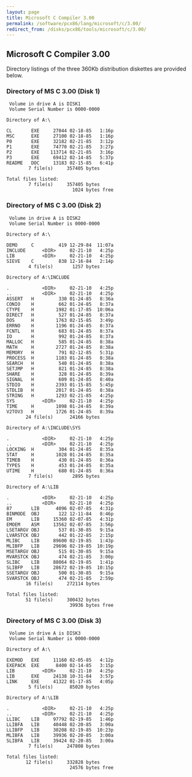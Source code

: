 ```yaml
---
layout: page
title: Microsoft C Compiler 3.00
permalink: /software/pcx86/lang/microsoft/c/3.00/
redirect_from: /disks/pcx86/tools/microsoft/c/3.00/
---
```


Microsoft C Compiler 3.00
---

Directory listings of the three 360Kb distribution diskettes are provided below.

### Directory of MS C 3.00 (Disk 1)

	 Volume in drive A is DISK1      
	 Volume Serial Number is 0000-0000

	Directory of A:\

	CL       EXE     27044 02-18-85   1:16p
	MSC      EXE     27100 02-18-85   1:16p
	P0       EXE     32182 02-21-85   3:12p
	P1       EXE     74770 02-21-85   3:27p
	P2       EXE    113714 02-21-85   3:16p
	P3       EXE     69412 02-14-85   5:37p
	README   DOC     13183 02-15-85   6:41p
	        7 file(s)     357405 bytes

	Total files listed:
	        7 file(s)     357405 bytes
	                        1024 bytes free

### Directory of MS C 3.00 (Disk 2)

	 Volume in drive A is DISK2      
	 Volume Serial Number is 0000-0000

	Directory of A:\

	DEMO     C         419 12-29-84  11:07a
	INCLUDE      <DIR>     02-21-10   4:25p
	LIB          <DIR>     02-21-10   4:25p
	SIEVE    C         838 12-16-84   2:14p
	        4 file(s)       1257 bytes

	Directory of A:\INCLUDE

	.            <DIR>     02-21-10   4:25p
	..           <DIR>     02-21-10   4:25p
	ASSERT   H         330 01-24-85   8:36a
	CONIO    H         662 01-24-85   8:37a
	CTYPE    H        1982 01-17-85  10:06a
	DIRECT   H         527 01-24-85   8:37a
	DOS      H        1763 02-15-85   3:49p
	ERRNO    H        1196 01-24-85   8:37a
	FCNTL    H         683 01-24-85   8:37a
	IO       H         992 01-24-85   8:37a
	MALLOC   H         585 01-24-85   8:38a
	MATH     H        2727 01-24-85   8:38a
	MEMORY   H         791 02-12-85   5:31p
	PROCESS  H        1103 01-24-85   8:38a
	SEARCH   H         540 01-24-85   8:38a
	SETJMP   H         821 01-24-85   8:38a
	SHARE    H         328 01-24-85   8:39a
	SIGNAL   H         609 01-24-85   8:40a
	STDIO    H        2393 01-15-85   5:45p
	STDLIB   H        2017 01-24-85   8:38a
	STRING   H        1293 02-21-85   4:25p
	SYS          <DIR>     02-21-10   4:25p
	TIME     H        1098 01-24-85   8:39a
	V2TOV3   H        1726 01-24-85   8:39a
	       24 file(s)      24166 bytes

	Directory of A:\INCLUDE\SYS

	.            <DIR>     02-21-10   4:25p
	..           <DIR>     02-21-10   4:25p
	LOCKING  H         304 01-24-85   8:35a
	STAT     H        1028 01-24-85   8:35a
	TIMEB    H         430 01-24-85   8:36a
	TYPES    H         453 01-24-85   8:35a
	UTIME    H         680 01-24-85   8:36a
	        7 file(s)       2895 bytes

	Directory of A:\LIB

	.            <DIR>     02-21-10   4:25p
	..           <DIR>     02-21-10   4:25p
	87       LIB      4096 02-07-85   4:31p
	BINMODE  OBJ       122 12-11-84   8:46p
	EM       LIB     15360 02-07-85   4:31p
	EMOEM    ASM     13562 02-07-85   3:56p
	LSETARGV OBJ       537 01-30-85   9:15a
	LVARSTCK OBJ       442 01-22-85   2:15p
	MLIBC    LIB     89600 02-19-85   1:43p
	MLIBFP   LIB     29696 02-19-85  10:19p
	MSETARGV OBJ       515 01-30-85   9:15a
	MVARSTCK OBJ       474 02-21-85   3:00p
	SLIBC    LIB     88064 02-19-85   1:41p
	SLIBFP   LIB     28672 02-19-85  10:15p
	SSETARGV OBJ       500 01-30-85   9:15a
	SVARSTCK OBJ       474 02-21-85   2:59p
	       16 file(s)     272114 bytes

	Total files listed:
	       51 file(s)     300432 bytes
	                       39936 bytes free

### Directory of MS C 3.00 (Disk 3)

	 Volume in drive A is DISK3      
	 Volume Serial Number is 0000-0000

	Directory of A:\

	EXEMOD   EXE     11160 02-05-85   4:12p
	EXEPACK  EXE      8400 02-14-85   3:15p
	LIB          <DIR>     02-21-10   4:25p
	LIB      EXE     24138 10-31-84   3:57p
	LINK     EXE     41322 01-17-85   4:05p
	        5 file(s)      85020 bytes

	Directory of A:\LIB

	.            <DIR>     02-21-10   4:25p
	..           <DIR>     02-21-10   4:25p
	LLIBC    LIB     97792 02-19-85   1:46p
	LLIBFA   LIB     40448 02-20-85   3:00a
	LLIBFP   LIB     30208 02-19-85  10:23p
	MLIBFA   LIB     39936 02-20-85   3:00a
	SLIBFA   LIB     39424 02-20-85   3:00a
	        7 file(s)     247808 bytes

	Total files listed:
	       12 file(s)     332828 bytes
	                       24576 bytes free
